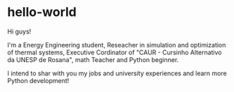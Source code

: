 # hello-world

Hi guys!

I'm a Energy Engineering student, Reseacher in simulation and optimization of thermal systems, Executive Cordinator of "CAUR - Cursinho Alternativo da UNESP de Rosana", math Teacher and Python beginner. 

I intend to shar with you my jobs and university experiences and learn more Python development!

